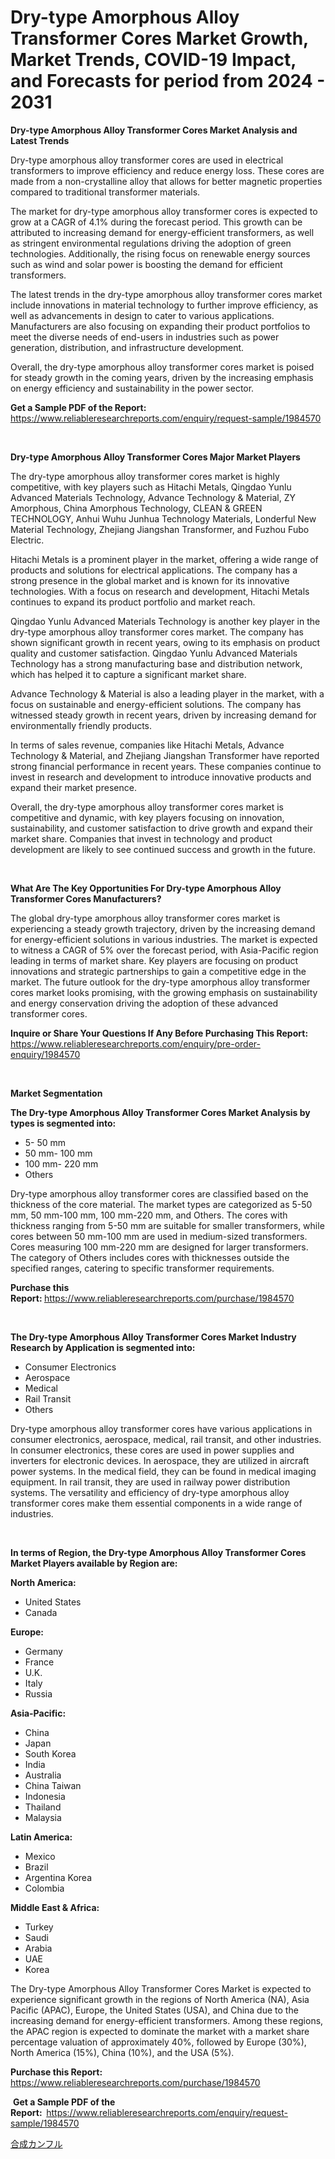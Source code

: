 <p><h1>Dry-type Amorphous Alloy Transformer Cores Market Growth, Market Trends, COVID-19 Impact, and Forecasts for period from 2024 - 2031</h1></p><p><strong>Dry-type Amorphous Alloy Transformer Cores Market Analysis and Latest Trends</strong></p>
<p><p>Dry-type amorphous alloy transformer cores are used in electrical transformers to improve efficiency and reduce energy loss. These cores are made from a non-crystalline alloy that allows for better magnetic properties compared to traditional transformer materials.</p><p>The market for dry-type amorphous alloy transformer cores is expected to grow at a CAGR of 4.1% during the forecast period. This growth can be attributed to increasing demand for energy-efficient transformers, as well as stringent environmental regulations driving the adoption of green technologies. Additionally, the rising focus on renewable energy sources such as wind and solar power is boosting the demand for efficient transformers.</p><p>The latest trends in the dry-type amorphous alloy transformer cores market include innovations in material technology to further improve efficiency, as well as advancements in design to cater to various applications. Manufacturers are also focusing on expanding their product portfolios to meet the diverse needs of end-users in industries such as power generation, distribution, and infrastructure development.</p><p>Overall, the dry-type amorphous alloy transformer cores market is poised for steady growth in the coming years, driven by the increasing emphasis on energy efficiency and sustainability in the power sector.</p></p>
<p><strong>Get a Sample PDF of the Report:&nbsp;</strong> <a href="https://www.reliableresearchreports.com/enquiry/request-sample/1984570">https://www.reliableresearchreports.com/enquiry/request-sample/1984570</a></p>
<p>&nbsp;</p>
<p><strong>Dry-type Amorphous Alloy Transformer Cores Major Market Players</strong></p>
<p><p>The dry-type amorphous alloy transformer cores market is highly competitive, with key players such as Hitachi Metals, Qingdao Yunlu Advanced Materials Technology, Advance Technology & Material, ZY Amorphous, China Amorphous Technology, CLEAN & GREEN TECHNOLOGY, Anhui Wuhu Junhua Technology Materials, Londerful New Material Technology, Zhejiang Jiangshan Transformer, and Fuzhou Fubo Electric.</p><p>Hitachi Metals is a prominent player in the market, offering a wide range of products and solutions for electrical applications. The company has a strong presence in the global market and is known for its innovative technologies. With a focus on research and development, Hitachi Metals continues to expand its product portfolio and market reach.</p><p>Qingdao Yunlu Advanced Materials Technology is another key player in the dry-type amorphous alloy transformer cores market. The company has shown significant growth in recent years, owing to its emphasis on product quality and customer satisfaction. Qingdao Yunlu Advanced Materials Technology has a strong manufacturing base and distribution network, which has helped it to capture a significant market share.</p><p>Advance Technology & Material is also a leading player in the market, with a focus on sustainable and energy-efficient solutions. The company has witnessed steady growth in recent years, driven by increasing demand for environmentally friendly products.</p><p>In terms of sales revenue, companies like Hitachi Metals, Advance Technology & Material, and Zhejiang Jiangshan Transformer have reported strong financial performance in recent years. These companies continue to invest in research and development to introduce innovative products and expand their market presence.</p><p>Overall, the dry-type amorphous alloy transformer cores market is competitive and dynamic, with key players focusing on innovation, sustainability, and customer satisfaction to drive growth and expand their market share. Companies that invest in technology and product development are likely to see continued success and growth in the future.</p></p>
<p>&nbsp;</p>
<p><strong>What Are The Key Opportunities For Dry-type Amorphous Alloy Transformer Cores Manufacturers?</strong></p>
<p><p>The global dry-type amorphous alloy transformer cores market is experiencing a steady growth trajectory, driven by the increasing demand for energy-efficient solutions in various industries. The market is expected to witness a CAGR of 5% over the forecast period, with Asia-Pacific region leading in terms of market share. Key players are focusing on product innovations and strategic partnerships to gain a competitive edge in the market. The future outlook for the dry-type amorphous alloy transformer cores market looks promising, with the growing emphasis on sustainability and energy conservation driving the adoption of these advanced transformer cores.</p></p>
<p><strong>Inquire or Share Your Questions If Any Before Purchasing This Report:</strong> <a href="https://www.reliableresearchreports.com/enquiry/pre-order-enquiry/1984570">https://www.reliableresearchreports.com/enquiry/pre-order-enquiry/1984570</a></p>
<p>&nbsp;</p>
<p><strong>Market Segmentation</strong></p>
<p><strong>The Dry-type Amorphous Alloy Transformer Cores Market Analysis by types is segmented into:</strong></p>
<p><ul><li>5- 50 mm</li><li>50 mm- 100 mm</li><li>100 mm- 220 mm</li><li>Others</li></ul></p>
<p><p>Dry-type amorphous alloy transformer cores are classified based on the thickness of the core material. The market types are categorized as 5-50 mm, 50 mm-100 mm, 100 mm-220 mm, and Others. The cores with thickness ranging from 5-50 mm are suitable for smaller transformers, while cores between 50 mm-100 mm are used in medium-sized transformers. Cores measuring 100 mm-220 mm are designed for larger transformers. The category of Others includes cores with thicknesses outside the specified ranges, catering to specific transformer requirements.</p></p>
<p><strong>Purchase this Report:&nbsp;</strong><a href="https://www.reliableresearchreports.com/purchase/1984570">https://www.reliableresearchreports.com/purchase/1984570</a></p>
<p>&nbsp;</p>
<p><strong>The Dry-type Amorphous Alloy Transformer Cores Market Industry Research by Application is segmented into:</strong></p>
<p><ul><li>Consumer Electronics</li><li>Aerospace</li><li>Medical</li><li>Rail Transit</li><li>Others</li></ul></p>
<p><p>Dry-type amorphous alloy transformer cores have various applications in consumer electronics, aerospace, medical, rail transit, and other industries. In consumer electronics, these cores are used in power supplies and inverters for electronic devices. In aerospace, they are utilized in aircraft power systems. In the medical field, they can be found in medical imaging equipment. In rail transit, they are used in railway power distribution systems. The versatility and efficiency of dry-type amorphous alloy transformer cores make them essential components in a wide range of industries.</p></p>
<p>&nbsp;</p>
<p><strong>In terms of Region, the Dry-type Amorphous Alloy Transformer Cores Market Players available by Region are:</strong></p>
<p>
    <p> <strong> North America: </strong>
        <ul>
            <li>United States</li>
            <li>Canada</li>
        </ul>
        </p> 
    <p> <strong> Europe: </strong>
        <ul>
            <li>Germany</li>
            <li>France</li>
            <li>U.K.</li>
            <li>Italy</li>
            <li>Russia</li>
        </ul>
        </p> 
    <p> <strong> Asia-Pacific: </strong>
        <ul>
            <li>China</li>
            <li>Japan</li>
            <li>South Korea</li>
            <li>India</li>
            <li>Australia</li>
            <li>China Taiwan</li>
            <li>Indonesia</li>
            <li>Thailand</li>
            <li>Malaysia</li>
        </ul>
        </p> 
    <p> <strong> Latin America: </strong>
        <ul>
            <li>Mexico</li>
            <li>Brazil</li>
            <li>Argentina Korea</li>
            <li>Colombia</li>
        </ul>
        </p> 
    <p> <strong> Middle East & Africa: </strong>
        <ul>
            <li>Turkey</li>
            <li>Saudi</li>
            <li>Arabia</li>
            <li>UAE</li>
            <li>Korea</li>
        </ul>
    </p>
    </p>
<p><p>The Dry-type Amorphous Alloy Transformer Cores Market is expected to experience significant growth in the regions of North America (NA), Asia Pacific (APAC), Europe, the United States (USA), and China due to the increasing demand for energy-efficient transformers. Among these regions, the APAC region is expected to dominate the market with a market share percentage valuation of approximately 40%, followed by Europe (30%), North America (15%), China (10%), and the USA (5%).</p></p>
<p><strong>Purchase this Report: </strong><a href="https://www.reliableresearchreports.com/purchase/1984570">https://www.reliableresearchreports.com/purchase/1984570</a></p>
<p>&nbsp;<strong>Get a Sample PDF of the Report:&nbsp;&nbsp;</strong><a href="https://www.reliableresearchreports.com/enquiry/request-sample/1984570">https://www.reliableresearchreports.com/enquiry/request-sample/1984570</a></p>
<p><strong></strong></p>
<p><p><a href="https://github.com/ksxzwxabcuynh011/Market-Research-Report-List-1/blob/main/842341614192.md">合成カンフル</a></p></p>
